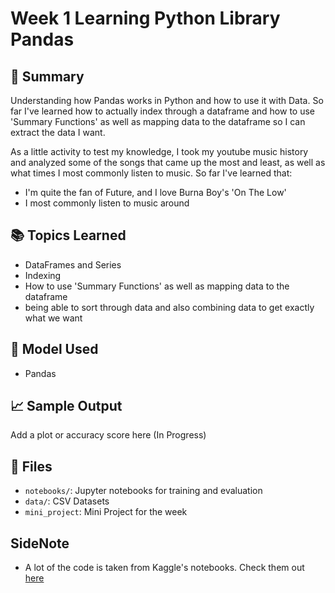 # Week 1 Learning Python Library Pandas

## 📌 Summary
Understanding how Pandas works in Python and how to use it with Data. So far I've learned how to actually index through a dataframe and how to use 'Summary Functions' as well as mapping data to the dataframe so I can extract the data I want.

As a little activity to test my knowledge, I took my youtube music history and analyzed some of the songs that came up the most and least, as well as what times I most commonly listen to music. So far I've learned that:
- I'm quite the fan of Future, and I love Burna Boy's 'On The Low'
- I most commonly listen to music around 

## 📚 Topics Learned
- DataFrames and Series
- Indexing
- How to use 'Summary Functions' as well as mapping data to the dataframe
- being able to sort through data and also combining data to get exactly what we want

## 🧠 Model Used
- Pandas

## 📈 Sample Output
Add a plot or accuracy score here (In Progress)

## 📂 Files
- `notebooks/`: Jupyter notebooks for training and evaluation
- `data/`: CSV Datasets
- `mini_project`: Mini Project for the week


## SideNote
- A lot of the code is taken from Kaggle's notebooks. Check them out [here](https://www.kaggle.com/learn/python-pandas)